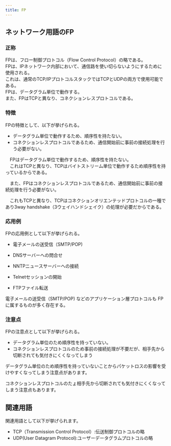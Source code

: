 ```yaml
---
title: FP
---
```


## ネットワーク用語のFP

### 正称
FPは、フロー制御プロトコル（Flow Control Protocol）の略である。  
FPは、IPネットワーク内部において、通信路を使い切らないようにするために使用される。  
これは、通常のTCP/IPプロトコルスタックではTCPとUDPの両方で使用可能である。  
FPは、データグラム単位で動作する。  
また、FPはTCPと異なり、コネクションレスプロトコルである。  


### 特徴
FPの特徴として、以下が挙げられる。  
- データグラム単位で動作するため、順序性を持たない。  
- コネクションレスプロトコルであるため、通信開始前に事前の接続処理を行う必要がない。  

　FPはデータグラム単位で動作するため、順序性を持たない。  
　これはTCPと異なり、TCPはバイトストリーム単位で動作するため順序性を持っているからである。    

　また、FPはコネクションレスプロトコルであるため、通信開始前に事前の接続処理を行う必要がない。   

　これもTCPと異なり、TCPはコネクションオリエンテッドプロトコルの一種であり3way handshake（3ウェイハンドシェイク）の処理が必要だからである。   

   

  ### 応用例 
  FPの応用例として以下が挙げられる。   

 - 電子メールの送受信（SMTP/POP)   

 - DNSサーバーへの問合せ   

 - NNTPニュースサーバーへの接続   

 - Telnetセッションの開始   

 - FTPファイル転送   

  電子メールの送受信（SMTP/POP)   などのアプリケーション層プロトコルも FP に属するものが多く存在する。    

  ### 注意点 
  FPの注意点として以下が挙げられる。    

 - データグラム単位のため順序性を持っていない。    
 - コネクションレスプロトコルのため事前の接続処理が不要だが、相手先から切断されても気付きにくくなってしまう    

 データグラム単位のため順序性を持っていないことからパケットロスの影響を受けやすくなってしまう注意点があります。      

 コネクションレスプロトコルのたょ相手先から切断されても気付きにくくなってしまう注意点もあります。     

 ## 関連用語 
 関連用語として以下が挙げられます。    

 - TCP（Transmission Control Protocol）:伝送制御プロトコルの略      
 - UDP(User Datagram Protocol):ユーザーデータグラムプロトコルの略